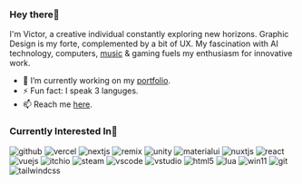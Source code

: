 ### Hey there💚

I'm Victor, a creative individual constantly exploring new horizons. Graphic Design is my forte, complemented by a bit of UX. My fascination with AI technology, computers, [music](https://www.happenedmusic.com/) & gaming fuels my enthusiasm for innovative work.

- 🔭 I’m currently working on my [portfolio](https://shad-cn-ui.vercel.app/).
- ⚡ Fun fact: I speak 3 languges.
- 📫 Reach me [here](https://victortonu.myportfolio.com/contact).

### Currently Interested In💚
![github](https://img.shields.io/badge/GitHub-000000?style=for-the-badge&logo=GitHub&logoColor=white) ![vercel](https://img.shields.io/badge/Vercel-000000?style=for-the-badge&logo=vercel&logoColor=white) ![nextjs](https://img.shields.io/badge/next%20js-000000?style=for-the-badge&logo=nextdotjs&logoColor=white) ![remix](https://img.shields.io/badge/remix-000000?style=for-the-badge&logo=remix&logoColor=white) ![unity](https://img.shields.io/badge/Unity-100000?style=for-the-badge&logo=unity&logoColor=white) ![materialui](https://img.shields.io/badge/Material%20UI-007FFF?style=for-the-badge&logo=mui&logoColor=white) ![nuxtjs](https://img.shields.io/badge/nuxt%20js-00C58E?style=for-the-badge&logo=nuxtdotjs&logoColor=white) ![react](https://img.shields.io/badge/React-20232A?style=for-the-badge&logo=react&logoColor=61DAFB) ![vuejs](https://img.shields.io/badge/Vue%20js-35495E?style=for-the-badge&logo=vuedotjs&logoColor=4FC08D) ![itchio](https://img.shields.io/badge/Itch.io-FA5C5C?style=for-the-badge&logo=itchdotio&logoColor=white) ![steam](https://img.shields.io/badge/Steam-000000?style=for-the-badge&logo=steam&logoColor=white) ![vscode](https://img.shields.io/badge/VSCode-0078D4?style=for-the-badge&logo=visual%20studio%20code&logoColor=white) ![vstudio](https://img.shields.io/badge/Visual_Studio-5C2D91?style=for-the-badge&logo=visual%20studio&logoColor=white) ![html5](https://img.shields.io/badge/HTML5-E34F26?style=for-the-badge&logo=html5&logoColor=white) ![lua](https://img.shields.io/badge/Lua-2C2D72?style=for-the-badge&logo=lua&logoColor=white) ![win11](https://img.shields.io/badge/Windows_11-0078d4?style=for-the-badge&logo=windows-11&logoColor=white) ![git](https://img.shields.io/badge/GIT-E44C30?style=for-the-badge&logo=git&logoColor=white) ![tailwindcss](https://img.shields.io/badge/Tailwind_CSS-38B2AC?style=for-the-badge&logo=tailwind-css&logoColor=white)
